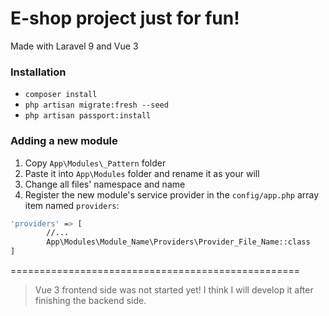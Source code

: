 # E-shop project just for fun!

Made with Laravel 9 and Vue 3

### Installation

* `composer install`
* `php artisan migrate:fresh --seed`
* `php artisan passport:install`

### Adding a new module

1. Copy `App\Modules\_Pattern` folder
2. Paste it into `App\Modules` folder and rename it as your will
3. Change all files' namespace and name
4. Register the new module's service provider in the `config/app.php` array item named `providers`:

```bash
'providers' => [
        //...
        App\Modules\Module_Name\Providers\Provider_File_Name::class
]
```
==================================================
> Vue 3 frontend side was not started yet! I think I will develop it after finishing the backend side.
